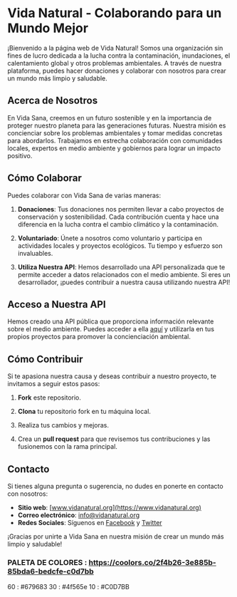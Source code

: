 # Vida Natural - Colaborando para un Mundo Mejor

¡Bienvenido a la página web de Vida Natural! Somos una organización sin fines de lucro dedicada a la lucha contra la contaminación, inundaciones, el calentamiento global y otros problemas ambientales. A través de nuestra plataforma, puedes hacer donaciones y colaborar con nosotros para crear un mundo más limpio y saludable.

## Acerca de Nosotros

En Vida Sana, creemos en un futuro sostenible y en la importancia de proteger nuestro planeta para las generaciones futuras. Nuestra misión es concienciar sobre los problemas ambientales y tomar medidas concretas para abordarlos. Trabajamos en estrecha colaboración con comunidades locales, expertos en medio ambiente y gobiernos para lograr un impacto positivo.

## Cómo Colaborar

Puedes colaborar con Vida Sana de varias maneras:

1. **Donaciones**: Tus donaciones nos permiten llevar a cabo proyectos de conservación y sostenibilidad. Cada contribución cuenta y hace una diferencia en la lucha contra el cambio climático y la contaminación.

2. **Voluntariado**: Únete a nosotros como voluntario y participa en actividades locales y proyectos ecológicos. Tu tiempo y esfuerzo son invaluables.

3. **Utiliza Nuestra API**: Hemos desarrollado una API personalizada que te permite acceder a datos relacionados con el medio ambiente. Si eres un desarrollador, ¡puedes contribuir a nuestra causa utilizando nuestra API!

## Acceso a Nuestra API

Hemos creado una API pública que proporciona información relevante sobre el medio ambiente. Puedes acceder a ella [aquí](enlace-a-tu-api) y utilizarla en tus propios proyectos para promover la concienciación ambiental.

## Cómo Contribuir

Si te apasiona nuestra causa y deseas contribuir a nuestro proyecto, te invitamos a seguir estos pasos:

1. **Fork** este repositorio.

2. **Clona** tu repositorio fork en tu máquina local.

3. Realiza tus cambios y mejoras.

4. Crea un **pull request** para que revisemos tus contribuciones y las fusionemos con la rama principal.

## Contacto

Si tienes alguna pregunta o sugerencia, no dudes en ponerte en contacto con nosotros:

- **Sitio web**: [www.vidanatural.org](https://www.vidanatural.org)
- **Correo electrónico**: info@vidanatural.org
- **Redes Sociales**: Síguenos en [Facebook](https://www.facebook.com/VidaNatural) y [Twitter](https://twitter.com/VidaNatural)

¡Gracias por unirte a Vida Sana en nuestra misión de crear un mundo más limpio y saludable!

### PALETA DE COLORES : https://coolors.co/2f4b26-3e885b-85bda6-bedcfe-c0d7bb

60 : #679683
30 : #4f565e
10 : #C0D7BB
